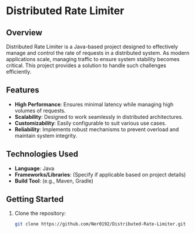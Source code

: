 # Distributed Rate Limiter

## Overview
Distributed Rate Limiter is a Java-based project designed to effectively manage and control the rate of requests in a distributed system. As modern applications scale, managing traffic to ensure system stability becomes critical. This project provides a solution to handle such challenges efficiently.

## Features
- **High Performance**: Ensures minimal latency while managing high volumes of requests.
- **Scalability**: Designed to work seamlessly in distributed architectures.
- **Customizability**: Easily configurable to suit various use cases.
- **Reliability**: Implements robust mechanisms to prevent overload and maintain system integrity.

## Technologies Used
- **Language**: Java
- **Frameworks/Libraries**: (Specify if applicable based on project details)
- **Build Tool**: (e.g., Maven, Gradle)

## Getting Started
1. Clone the repository:
   ```bash
   git clone https://github.com/Ner0192/Distributed-Rate-Limiter.git
